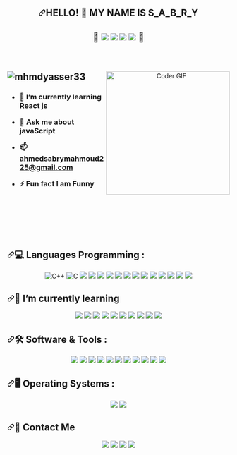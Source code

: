 <article class="markdown-body entry-content container-lg f5" itemprop="text">
<h1 align="center" dir="auto"><a id="user-content-hello---my-name-is-amr-welcome-to-my-github-profile-" class="anchor" aria-hidden="true" tabindex="-1" href="#hello---my-name-is-amr-welcome-to-my-github-profile-"><svg class="octicon octicon-link" viewBox="0 0 16 16" version="1.1" width="16" height="16" aria-hidden="true"><path d="m7.775 3.275 1.25-1.25a3.5 3.5 0 1 1 4.95 4.95l-2.5 2.5a3.5 3.5 0 0 1-4.95 0 .751.751 0 0 1 .018-1.042.751.751 0 0 1 1.042-.018 1.998 1.998 0 0 0 2.83 0l2.5-2.5a2.002 2.002 0 0 0-2.83-2.83l-1.25 1.25a.751.751 0 0 1-1.042-.018.751.751 0 0 1-.018-1.042Zm-4.69 9.64a1.998 1.998 0 0 0 2.83 0l1.25-1.25a.751.751 0 0 1 1.042.018.751.751 0 0 1 .018 1.042l-1.25 1.25a3.5 3.5 0 1 1-4.95-4.95l2.5-2.5a3.5 3.5 0 0 1 4.95 0 .751.751 0 0 1-.018 1.042.751.751 0 0 1-1.042.018 1.998 1.998 0 0 0-2.83 0l-2.5 2.5a1.998 1.998 0 0 0 0 2.83Z"></path></svg></a>HELLO! 👋  MY NAME IS  S_A_B_R_Y </h1>
<h1 align="center" dir="auto">
<span>💖</span>
<a><img src ="https://img.shields.io/badge/-%234ea94b.svg?&style=plastic&logo=mongodb&logoColor=white"/></a>
<a><img src="https://img.shields.io/badge/-%23404d59.svg?&style=plastic&logo=express&logoColor=white" /></a>
<a><img src="https://img.shields.io/badge/-%2361DAFB.svg?style=plastic&amp;logo=React&amp;logoColor=black" ></a>
<a><img src="https://img.shields.io/badge/-%230F9D58.svg?style=plastic&amp;logo=Node.Js&amp;logoColor=white" ></a>
<span>💖</span>
</h1>
<br>
<br>
<p dir="auto">
<animated-image style="width: 380;text-align: center;">
<a target="_blank" rel="noopener noreferrer nofollow" href="https://camo.githubusercontent.com/2309797487e5e969659a3b545c96151807b04120a9cc2985f632ec94ba00c9f3/68747470733a2f2f6d656469612e67697068792e636f6d2f6d656469612f53576f536b4e36447854737a71494b4571762f67697068792e676966" data-target="animated-image.originalLink">
<img align="right" src="https://camo.githubusercontent.com/2309797487e5e969659a3b545c96151807b04120a9cc2985f632ec94ba00c9f3/68747470733a2f2f6d656469612e67697068792e636f6d2f6d656469612f53576f536b4e36447854737a71494b4571762f67697068792e676966" alt="Coder GIF" height="280" data-canonical-src="https://media.giphy.com/media/SWoSkN6DxTszqIKEqv/giphy.gif" style="max-width: 100%; display: inline-block;" data-target="animated-image.originalImage">
</a>
<span class="AnimatedImagePlayer" data-target="animated-image.player" hidden="">
<a data-target="animated-image.replacedLink" class="AnimatedImagePlayer-images" href="https://camo.githubusercontent.com/2309797487e5e969659a3b545c96151807b04120a9cc2985f632ec94ba00c9f3/68747470733a2f2f6d656469612e67697068792e636f6d2f6d656469612f53576f536b4e36447854737a71494b4571762f67697068792e676966" target="_blank">
<span data-target="animated-image.imageContainer">
<canvas class="AnimatedImagePlayer-stillImage" aria-hidden="true" width="380" height="280"></canvas></span></a>
<button data-target="animated-image.imageButton" class="AnimatedImagePlayer-images" tabindex="-1" aria-label="Play Coder GIF"hidden=""></button>
<span class="AnimatedImagePlayer-controls" data-target="animated-image.controls" hidden="">
<button data-target="animated-image.playButton" class="AnimatedImagePlayer-button" aria-label="Play Coder GIF">
<svg aria-hidden="true" focusable="false" class="octicon icon-play" width="16" height="16" viewBox="0 0 16 16" fill="none" xmlns="http://www.w3.org/2000/svg"><path d="M4 13.5427V2.45734C4 1.82607 4.69692 1.4435 5.2295 1.78241L13.9394 7.32507C14.4334 7.63943 14.4334 8.36057 13.9394 8.67493L5.2295 14.2176C4.69692 14.5565 4 14.1739 4 13.5427Z">
</path></svg>
<svg aria-hidden="true" focusable="false" class="octicon icon-pause" width="16" height="16" viewBox="0 0 16 16" xmlns="http://www.w3.org/2000/svg"><rect x="4" y="2" width="3" height="12" rx="1"></rect><rect x="9" y="2" width="3" height="12" rx="1"></rect>
</svg>
</button>
<a data-target="animated-image.openButton" aria-label="Open Coder GIF in new window" class="AnimatedImagePlayer-button" href="https://camo.githubusercontent.com/2309797487e5e969659a3b545c96151807b04120a9cc2985f632ec94ba00c9f3/68747470733a2f2f6d656469612e67697068792e636f6d2f6d656469612f53576f536b4e36447854737a71494b4571762f67697068792e676966" target="_blank">
<svg aria-hidden="true" class="octicon" xmlns="http://www.w3.org/2000/svg" viewBox="0 0 16 16" width="16" height="16"><path fill-rule="evenodd" d="M10.604 1h4.146a.25.25 0 01.25.25v4.146a.25.25 0 01-.427.177L13.03 4.03 9.28 7.78a.75.75 0 01-1.06-1.06l3.75-3.75-1.543-1.543A.25.25 0 0110.604 1zM3.75 2A1.75 1.75 0 002 3.75v8.5c0 .966.784 1.75 1.75 1.75h8.5A1.75 1.75 0 0014 12.25v-3.5a.75.75 0 00-1.5 0v3.5a.25.25 0 01-.25.25h-8.5a.25.25 0 01-.25-.25v-8.5a.25.25 0 01.25-.25h3.5a.75.75 0 000-1.5h-3.5z"></path>
</svg>
</a>
</span>
</span>
</animated-image>
</p>
<h2 dir="auto" style="margin-top:10px"><img src="https://camo.githubusercontent.com/b8b6b0264cd18bf9bd7f0d099709c087137c1abd1f6778f5cd393d0e8feb70ef/68747470733a2f2f6b6f6d617265762e636f6d2f67687076632f3f757365726e616d653d6d686d647961737365723333266c6162656c3d50726f66696c65253230766965777326636f6c6f723d306537356236267374796c653d666c6174" alt="mhmdyasser33" data-canonical-src="https://komarev.com/ghpvc/?username=mhmdyasser33&amp;label=Profile%20views&amp;color=0e75b6&amp;style=flat" style="max-width: 100%;"></h2> 
<h3 dir="auto">
<ul dir="auto">
<li><p dir="auto">🌱 I’m currently learning <strong>React js</strong></p></li>
<li><p dir="auto">💬 Ask me about <strong>javaScript</strong></p></li>
<li><p dir="auto">📫 <strong><a href="ahmedsabrymahmoud225@gmail.com">ahmedsabrymahmoud225@gmail.com</a></strong></p></li>
<li><p dir="auto">⚡ Fun fact <strong>I am Funny</strong></p></li>
</ul>
</h3>
<br>
<br>
<br>
<br>
<br>
<h2 dir="auto"><a id="user-content-languages-and-tools--" class="anchor" aria-hidden="true" tabindex="-1" href="#languages-and-tools--"><svg class="octicon octicon-link" viewBox="0 0 16 16" version="1.1" width="16" height="16" aria-hidden="true"><path d="m7.775 3.275 1.25-1.25a3.5 3.5 0 1 1 4.95 4.95l-2.5 2.5a3.5 3.5 0 0 1-4.95 0 .751.751 0 0 1 .018-1.042.751.751 0 0 1 1.042-.018 1.998 1.998 0 0 0 2.83 0l2.5-2.5a2.002 2.002 0 0 0-2.83-2.83l-1.25 1.25a.751.751 0 0 1-1.042-.018.751.751 0 0 1-.018-1.042Zm-4.69 9.64a1.998 1.998 0 0 0 2.83 0l1.25-1.25a.751.751 0 0 1 1.042.018.751.751 0 0 1 .018 1.042l-1.25 1.25a3.5 3.5 0 1 1-4.95-4.95l2.5-2.5a3.5 3.5 0 0 1 4.95 0 .751.751 0 0 1-.018 1.042.751.751 0 0 1-1.042.018 1.998 1.998 0 0 0-2.83 0l-2.5 2.5a1.998 1.998 0 0 0 0 2.83Z"></path></svg></a>💻 Languages Programming :</h2>
<p dir="auto" align="center">
<a  rel="noopener noreferrer nofollow"> 
<img alt="C++" src="https://img.shields.io/badge/C++%20-%2300599C.svg?style=plastic&amp;logo=c%2B%2B&amp;logoColor=white" style="max-width: 100%;">
</a>
<a rel="nofollow"> 
<img alt="C" src="https://img.shields.io/badge/C%20-%232370ED.svg?style=plastic&amp;logo=c&amp;logoColor=white" style="max-width: 100%;">
</a>
<a ><img src="https://img.shields.io/badge/Python%20-%2314354C.svg?style=plastic&amp;logo=python&amp;logoColor=white" style="max-width: 100%;"></a>
<a ><img src="https://img.shields.io/badge/-HTML%205-%23E44D27?style=plastic&amp;logo=html5&amp;logoColor=ffffff" style="max-width: 100%;"></a>
<a ><img src="https://img.shields.io/badge/CSS%203%20-%231572B6.svg?&style=plastic&logo=css3&logoColor=white"/></a>
<a ><img src="https://img.shields.io/badge/JavaScript%20-%23323330.svg?&style=plastic&logo=javascript&logoColor=%23F7DF1E"/></a>
<a ><img src="https://img.shields.io/badge/BootStrap%20-%23563D7C.svg?&style=plastic&logo=bootstrap&logoColor=white"/></a>
<a ><img src ="https://img.shields.io/badge/MongoDB-%234ea94b.svg?&style=plastic&logo=mongodb&logoColor=white"/></a>
<a ><img src="https://img.shields.io/badge/Express.js%20-%23404d59.svg?&style=plastic&logo=express&logoColor=white" style="max-width: 100%;"/></a>
<a ><img src="https://img.shields.io/badge/React.JS-%2361DAFB.svg?style=plastic&amp;logo=React&amp;logoColor=black" style="max-width: 100%;"></a>
<a ><img src="https://img.shields.io/badge/Node.Js-%230F9D58.svg?style=plastic&amp;logo=Node.Js&amp;logoColor=white" style="max-width: 100%;"></a>
<a ><img src="https://img.shields.io/badge/Redux%20-%23593d88.svg?&style=plastic&logo=redux&logoColor=white"/></a>
<a ><img src ="https://img.shields.io/badge/SQL%20Server-%2314354C.svg?&style=plastic&logo=microsoft%20sql%20server&logoColor=white"></a>
<a ><img src ="https://img.shields.io/badge/React%20Bootstrap-6d4aff.svg?&style=plastic&logo=bootstrap&logoColor=white"/></a>
<a ><img src ="https://img.shields.io/badge/Axios-white.svg?&style=plastic&logo=axios"/></a>
</p>
<h2 dir="auto"><a id="user-content-im-currently-learning" class="anchor" aria-hidden="true" tabindex="-1" href="#im-currently-learning"><svg class="octicon octicon-link" viewBox="0 0 16 16" version="1.1" width="16" height="16" aria-hidden="true"><path d="m7.775 3.275 1.25-1.25a3.5 3.5 0 1 1 4.95 4.95l-2.5 2.5a3.5 3.5 0 0 1-4.95 0 .751.751 0 0 1 .018-1.042.751.751 0 0 1 1.042-.018 1.998 1.998 0 0 0 2.83 0l2.5-2.5a2.002 2.002 0 0 0-2.83-2.83l-1.25 1.25a.751.751 0 0 1-1.042-.018.751.751 0 0 1-.018-1.042Zm-4.69 9.64a1.998 1.998 0 0 0 2.83 0l1.25-1.25a.751.751 0 0 1 1.042.018.751.751 0 0 1 .018 1.042l-1.25 1.25a3.5 3.5 0 1 1-4.95-4.95l2.5-2.5a3.5 3.5 0 0 1 4.95 0 .751.751 0 0 1-.018 1.042.751.751 0 0 1-1.042.018 1.998 1.998 0 0 0-2.83 0l-2.5 2.5a1.998 1.998 0 0 0 0 2.83Z"></path></svg></a>📌 I’m currently learning </h2>
<p dir="auto" align="center">
<a >
<img src="https://img.shields.io/badge/TypeScript%20-%23007ACC.svg?&style=plastic&logo=typescript&logoColor=white"/>
</a>
<a > 
<img src ="https://img.shields.io/badge/Firebase-%23FFFC00.svg?&style=plastic&logo=firebase&logoColor=white"/>
</a>
<a > <img src ="https://img.shields.io/badge/React%20Router-black.svg?&style=plastic&logo=reactrouter"/></a>
<a > 
    <img src ="https://img.shields.io/badge/-React%20Query-FF4154?style=plastic&logo=react%20query&logoColor=white"/>
</a>
<a > 
    <img src ="https://img.shields.io/badge/React%20Hook%20Form-%23EC5990.svg?style=plastic&logo=reacthookform&logoColor=white"/>
</a>
<a > 
    <img src ="https://img.shields.io/badge/tailwindcss-%2338B2AC.svg?style=plastic&logo=tailwind-css&logoColor=white"/>
</a>
<a > 
<img src ="https://img.shields.io/badge/-jest-%23C21325?style=plastic&logo=jest&logoColor=white"/></a>
<a >
    <img src ="https://img.shields.io/badge/-TestingLibrary-%23E33332?style=plastic&logo=testing-library&logoColor=white"/>
</a>
<a >
    <img src ="https://img.shields.io/badge/-Flutter-%230095D5?style=plastic&logo=flutter&logoColor=white"/>
</a>
<a >
    <img src ="https://img.shields.io/badge/-Dart-%230095D5?style=plastic&logo=dart&logoColor=white"/>
</a>

</p>
<h2 dir="auto"><a id="user-content-languages-and-tools--" class="anchor" aria-hidden="true" tabindex="-1" href="#languages-and-tools--"><svg class="octicon octicon-link" viewBox="0 0 16 16" version="1.1" width="16" height="16" aria-hidden="true"><path d="m7.775 3.275 1.25-1.25a3.5 3.5 0 1 1 4.95 4.95l-2.5 2.5a3.5 3.5 0 0 1-4.95 0 .751.751 0 0 1 .018-1.042.751.751 0 0 1 1.042-.018 1.998 1.998 0 0 0 2.83 0l2.5-2.5a2.002 2.002 0 0 0-2.83-2.83l-1.25 1.25a.751.751 0 0 1-1.042-.018.751.751 0 0 1-.018-1.042Zm-4.69 9.64a1.998 1.998 0 0 0 2.83 0l1.25-1.25a.751.751 0 0 1 1.042.018.751.751 0 0 1 .018 1.042l-1.25 1.25a3.5 3.5 0 1 1-4.95-4.95l2.5-2.5a3.5 3.5 0 0 1 4.95 0 .751.751 0 0 1-.018 1.042.751.751 0 0 1-1.042.018 1.998 1.998 0 0 0-2.83 0l-2.5 2.5a1.998 1.998 0 0 0 0 2.83Z"></path></svg></a>🛠️ Software & Tools  :</h2>
<p dir="auto" align="center">
<a ><img src="https://img.shields.io/badge/-Git-%23F05032?style=plastic&amp;logo=Git&amp;logoColor=%23ffffff" style="max-width: 100%;">
<a ><img src="https://img.shields.io/badge/-GitHub-181717?style=plastic&amp;logo=Github" style="max-width: 100%;"></a>
<a ><img src="http://img.shields.io/badge/-VS%20Code-007ACC?style=plastic&amp;logo=visual-studio-code&amp;logoColor=ffffff" ></a>
<a >
    <img src="http://img.shields.io/badge/-Android%20Studio-fff?style=plastic&amp;logo=android-studio&amp;logoColor=000" >
</a>
<a ><img src="https://img.shields.io/badge/Google%20Sheets%20-%2334A853.svg?style=plastic&amp;logo=google%20sheets&amp;logoColor=white" style="max-width: 100%;"></a>
<a ><img src="https://img.shields.io/badge/-Stack%20Overflow-FE7A16?style=plastic&amp;logo=stack-overflow&amp;logoColor=white" style="max-width: 100%;"></a>
<a ><img src="https://img.shields.io/badge/Geeksforgeeks-%230F9D58.svg?style=plastic&amp;logo=geeksforgeeks&amp;logoColor=white" style="max-width: 100%;"></a>
<a target="_blank" rel="noopener noreferrer nofollow" >
<img src="https://img.shields.io/badge/-Notion-fff?style=plastic&amp;logo=notion&amp;logoColor=000" style="max-width: 100%;">
</a>
<a ><img src ="https://img.shields.io/badge/github%20pages-121013?style=plastic&logo=github&logoColor=white"/></a>
<a ><img src ="https://img.shields.io/badge/NPM-%23CB3837.svg?style=plastic&logo=npm&logoColor=white"/></a>
<a ><img src ="https://img.shields.io/badge/NODEMON-%23323330.svg?style=plastic&logo=nodemon&logoColor=%BBDEAD"/></a>
</p>
<h2 dir="auto"><a id="user-content-languages-and-tools--" class="anchor" aria-hidden="true" tabindex="-1" href="#languages-and-tools--"><svg class="octicon octicon-link" viewBox="0 0 16 16" version="1.1" width="16" height="16" aria-hidden="true"><path d="m7.775 3.275 1.25-1.25a3.5 3.5 0 1 1 4.95 4.95l-2.5 2.5a3.5 3.5 0 0 1-4.95 0 .751.751 0 0 1 .018-1.042.751.751 0 0 1 1.042-.018 1.998 1.998 0 0 0 2.83 0l2.5-2.5a2.002 2.002 0 0 0-2.83-2.83l-1.25 1.25a.751.751 0 0 1-1.042-.018.751.751 0 0 1-.018-1.042Zm-4.69 9.64a1.998 1.998 0 0 0 2.83 0l1.25-1.25a.751.751 0 0 1 1.042.018.751.751 0 0 1 .018 1.042l-1.25 1.25a3.5 3.5 0 1 1-4.95-4.95l2.5-2.5a3.5 3.5 0 0 1 4.95 0 .751.751 0 0 1-.018 1.042.751.751 0 0 1-1.042.018 1.998 1.998 0 0 0-2.83 0l-2.5 2.5a1.998 1.998 0 0 0 0 2.83Z"></path></svg></a>🖥️ Operating Systems  :</h2>
<p dir="auto" align="center">
<a ><img src="https://img.shields.io/badge/Linux-FCC624?style=plastic&amp;logo=linux&amp;logoColor=black" style="max-width: 100%;"></a>
<a >
<img src="https://img.shields.io/badge/Windows-0078D6?style=plastic&amp;logo=windows&amp;logoColor=white" style="max-width: 100%;">
</a>
</p>
<h2 dir="auto"><a id="user-content-contact-me" class="anchor" aria-hidden="true" tabindex="-1" href="#contact-me"><svg class="octicon octicon-link" viewBox="0 0 16 16" version="1.1" width="16" height="16" aria-hidden="true"><path d="m7.775 3.275 1.25-1.25a3.5 3.5 0 1 1 4.95 4.95l-2.5 2.5a3.5 3.5 0 0 1-4.95 0 .751.751 0 0 1 .018-1.042.751.751 0 0 1 1.042-.018 1.998 1.998 0 0 0 2.83 0l2.5-2.5a2.002 2.002 0 0 0-2.83-2.83l-1.25 1.25a.751.751 0 0 1-1.042-.018.751.751 0 0 1-.018-1.042Zm-4.69 9.64a1.998 1.998 0 0 0 2.83 0l1.25-1.25a.751.751 0 0 1 1.042.018.751.751 0 0 1 .018 1.042l-1.25 1.25a3.5 3.5 0 1 1-4.95-4.95l2.5-2.5a3.5 3.5 0 0 1 4.95 0 .751.751 0 0 1-.018 1.042.751.751 0 0 1-1.042.018 1.998 1.998 0 0 0-2.83 0l-2.5 2.5a1.998 1.998 0 0 0 0 2.83Z"></path></svg></a>🔗 Contact Me</h2>
<p dir="auto" align="center">
<a href="/" ><img src="https://img.shields.io/badge/Facebook-1877F2?style=plastic&amp;logo=facebook&amp;logoColor=white" style="max-width: 100%;"></a>
<a href="mailto:ahmedsabrymahmoud225@gmail.com"><img src="https://img.shields.io/badge/Gmail-D14836?style=plastic&amp;logo=gmail&amp;logoColor=white&amp;link=mailto:AmrSaaayed74@gmail.com" style="max-width: 100%;"></a>   
<a href="www.linkedin.com/in/ahmed-sabry-41b0b5268" ><img src="https://img.shields.io/badge/LinkedIn-0077B5?style=plastic&amp;logo=linkedin&amp;logoColor=white" style="max-width: 100%;"></a>
<a href="https://api.whatsapp.com/send?phone=01098583817" ><img src="https://img.shields.io/badge/-Whatsapp-075e54?style=plastic&amp;logo=Whatsapp&amp;logoColor=white" style="max-width: 100%;"></a>
</p> 
</article>
